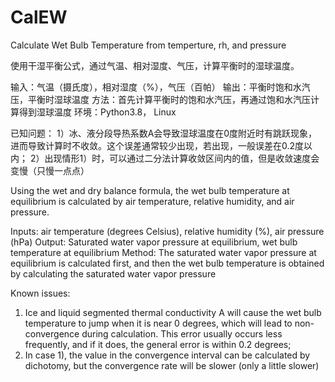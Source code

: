 # CalEW
Calculate Wet Bulb Temperature from temperture, rh, and pressure



使用干湿平衡公式，通过气温、相对湿度、气压，计算平衡时的湿球温度。

输入：气温（摄氏度），相对湿度（%），气压（百帕）
输出：平衡时饱和水汽压，平衡时湿球温度
方法：首先计算平衡时的饱和水汽压，再通过饱和水汽压计算得到湿球温度
环境：Python3.8， Linux

已知问题：
1）冰、液分段导热系数A会导致湿球温度在0度附近时有跳跃现象，进而导致计算时不收敛。这个误差通常较少出现，若出现，一般误差在0.2度以内；
2）出现情形1）时，可以通过二分法计算收敛区间内的值，但是收敛速度会变慢（只慢一点点）

Using the wet and dry balance formula, the wet bulb temperature at equilibrium is calculated by air temperature, relative humidity, and air pressure.

Inputs: air temperature (degrees Celsius), relative humidity (%), air pressure (hPa)
Output: Saturated water vapor pressure at equilibrium, wet bulb temperature at equilibrium
Method: The saturated water vapor pressure at equilibrium is calculated first, and then the wet bulb temperature is obtained by calculating the saturated water vapor pressure

Known issues:
1) Ice and liquid segmented thermal conductivity A will cause the wet bulb temperature to jump when it is near 0 degrees, which will lead to non-convergence during calculation. This error usually occurs less frequently, and if it does, the general error is within 0.2 degrees;
2) In case 1), the value in the convergence interval can be calculated by dichotomy, but the convergence rate will be slower (only a little slower)
